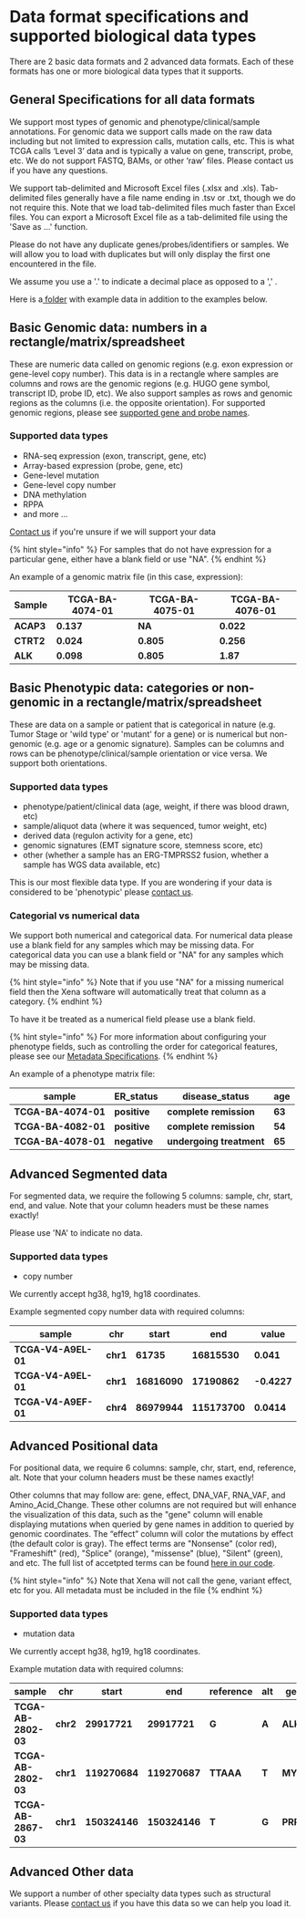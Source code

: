 # Data format specifications and supported biological data types

There are 2 basic data formats and 2 advanced data formats. Each of these formats has one or more biological data types that it supports.

## General Specifications for all data formats

We support most types of genomic and phenotype/clinical/sample annotations. For genomic data we support calls made on the raw data including but not limited to expression calls, mutation calls, etc. This is what TCGA calls ‘Level 3’ data and is typically a value on gene, transcript, probe, etc. We do not support FASTQ, BAMs, or other ‘raw’ files. Please contact us if you have any questions.

We support tab-delimited and Microsoft Excel files (.xlsx and .xls). Tab-delimited files generally have a file name ending in .tsv or .txt, though we do not require this. Note that we load tab-delimited files much faster than Excel files. You can export a Microsoft Excel file as a tab-delimited file using the 'Save as ...' function.

Please do not have any duplicate genes/probes/identifiers or samples. We will allow you to load with duplicates but will only display the first one encountered in the file.

We assume you use a '.' to indicate a decimal place as opposed to a ',' .

Here is a[ folder](https://drive.google.com/file/d/0BxeGFxkAhivXVkwyMmh2cVZ6U00) with example data in addition to the examples below.

## **Basic Genomic data: numbers in a rectangle/matrix/spreadsheet**

These are numeric data called on genomic regions (e.g. exon expression or gene-level copy number). This data is in a rectangle where samples are columns and rows are the genomic regions (e.g. HUGO gene symbol, transcript ID, probe ID, etc). We also support samples as rows and genomic regions as the columns (i.e. the opposite orientation). For supported genomic regions, please see [supported gene and probe names](supported-gene-and-probe-names.md).

### Supported data types

* RNA-seq expression (exon, transcript, gene, etc)
* Array-based expression (probe, gene, etc)
* Gene-level mutation
* Gene-level copy number
* DNA methylation
* RPPA
* and more ...

[Contact us](../contact-us.md) if you're unsure if we will support your data

{% hint style="info" %}
For samples that do not have expression for a particular gene, either have a blank field or use "NA".
{% endhint %}

An example of a genomic matrix file (in this case, expression):

| **Sample** | **TCGA-BA-4074-01** | **TCGA-BA-4075-01** | **TCGA-BA-4076-01** |
| ---------- | ------------------- | ------------------- | ------------------- |
| **ACAP3**  | **0.137**           | **NA**              | **0.022**           |
| **CTRT2**  | **0.024**           | **0.805**           | **0.256**           |
| **ALK**    | **0.098**           | **0.805**           | **1.87**            |

## Basic Phenotypic data: categories or non-genomic in a rectangle/**matrix/spreadsheet**

These are data on a sample or patient that is categorical in nature (e.g. Tumor Stage or 'wild type' or 'mutant' for a gene) or is numerical but non-genomic (e.g. age or a genomic signature). Samples can be columns and rows can be phenotype/clinical/sample orientation or vice versa. We support both orientations.

### Supported data types

* phenotype/patient/clinical data (age, weight, if there was blood drawn, etc)
* sample/aliquot data (where it was sequenced, tumor weight, etc)
* derived data (regulon activity for a gene, etc)
* genomic signatures (EMT signature score, stemness score, etc)
* other (whether a sample has an ERG-TMPRSS2 fusion, whether a sample has WGS data available, etc)

This is our most flexible data type. If you are wondering if your data is considered to be 'phenotypic' please [contact us](../contact-us.md).

### Categorial vs numerical data

We support both numerical and categorical data. For numerical data please use a blank field for any samples which may be missing data. For categorical data you can use a blank field or "NA" for any samples which may be missing data.&#x20;

{% hint style="info" %}
Note that if you use "NA" for a missing numerical field then the Xena software will automatically treat that column as a category.&#x20;
{% endhint %}

To have it be treated as a numerical field please use a blank field.

{% hint style="info" %}
For more information about configuring your phenotype fields, such as controlling the order for categorical features, please see our [Metadata Specifications](../technical-documentation/metadata-specification-1.md#custom-categorical-phenotype).
{% endhint %}

An example of a phenotype matrix file:

| **sample**          | **ER\_status** | **disease\_status**      | **age** |
| ------------------- | -------------- | ------------------------ | ------- |
| **TCGA-BA-4074-01** | **positive**   | **complete remission**   | **63**  |
| **TCGA-BA-4082-01** | **positive**   | **complete remission**   | **54**  |
| **TCGA-BA-4078-01** | **negative**   | **undergoing treatment** | **65**  |

## **Advanced Segmented data**

For segmented data, we require the following 5 columns: sample, chr, start, end, and value. Note that your column headers must be these names exactly!

Please use 'NA' to indicate no data.

### Supported data types

* copy number

We currently accept hg38, hg19, hg18 coordinates.

Example segmented copy number data with required columns:

| **sample**          | **chr**  | **start**    | **end**       | **value**   |
| ------------------- | -------- | ------------ | ------------- | ----------- |
| **TCGA-V4-A9EL-01** | **chr1** | **61735**    | **16815530**  | **0.041**   |
| **TCGA-V4-A9EL-01** | **chr1** | **16816090** | **17190862**  | **-0.4227** |
| **TCGA-V4-A9EF-01** | **chr4** | **86979944** | **115173700** | **0.0414**  |

## **Advanced Positional data**

For positional data, we require 6 columns: sample, chr, start, end, reference, alt. Note that your column headers must be these names exactly!

Other columns that may follow are: gene, effect, DNA\_VAF, RNA\_VAF, and Amino\_Acid\_Change. These other columns are not required but will enhance the visualization of this data, such as the "gene" column will enable displaying mutations when queried by gene names in addition to queried by genomic coordinates. The “effect” column will color the mutations by effect (the default color is gray). The effect terms are "Nonsense" (color red), "Frameshift" (red), "Splice" (orange), "missense" (blue), "Silent" (green), and etc. The full list of accetpted terms can be found [here in our code](https://github.com/ucscXena/ucsc-xena-client/blob/master/js/models/mutationVector.js#L85).

{% hint style="info" %}
Note that Xena will not call the gene, variant effect, etc for you. All metadata must be included in the file
{% endhint %}

### Supported data types

* mutation data

We currently accept hg38, hg19, hg18 coordinates.

Example mutation data with required columns:

| **sample**          | **chr**  | **start**     | **end**       | **reference** | **alt** | **gene**  |
| ------------------- | -------- | ------------- | ------------- | ------------- | ------- | --------- |
| **TCGA-AB-2802-03** | **chr2** | **29917721**  | **29917721**  | **G**         | **A**   | **ALK**   |
| **TCGA-AB-2802-03** | **chr1** | **119270684** | **119270687** | **TTAAA**     | **T**   | **MYC**   |
| **TCGA-AB-2867-03** | **chr1** | **150324146** | **150324146** | **T**         | **G**   | **PRPF3** |

## **Advanced Other data**

We support a number of other specialty data types such as structural variants. Please [contact us](../contact-us.md) if you have this data so we can help you load it.

